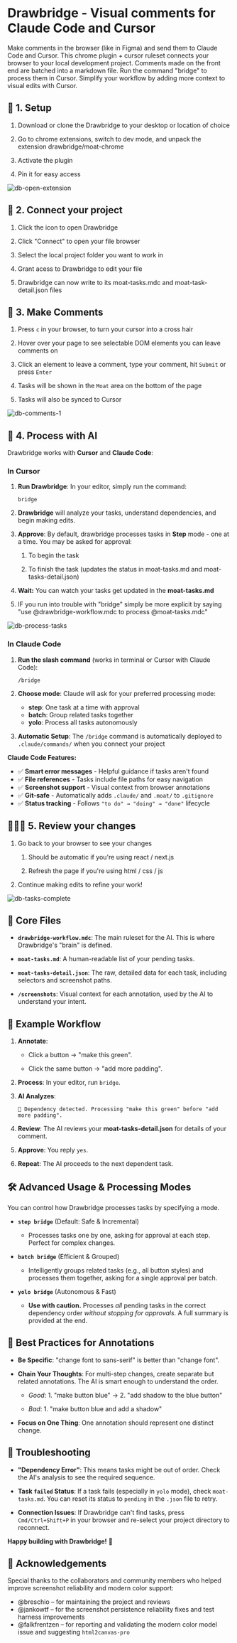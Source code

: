 Drawbridge - Visual comments for Claude Code and Cursor
==========================================

Make comments in the browser (like in Figma) and send them to Claude Code and Cursor.  This chrome plugin + cursor ruleset connects your browser to your local development project. Comments made on the front end are batched into a markdown file. Run the command "bridge" to process them in Cursor. Simplify your workflow by adding more context to visual edits with Cursor.

🚀 1. Setup
-----------

1.  Download or clone the Drawbridge to your desktop or location of choice

2.  Go to chrome extensions, switch to dev mode, and unpack the extension drawbridge/moat-chrome

3.  Activate the plugin

4.  Pin it for easy access

![db-open-extension](https://github.com/user-attachments/assets/1732a588-5985-45b5-85b6-9a73c21d2b4b)


💬 2. Connect your project
-------------------

1. Click the icon to open Drawbridge

2. Click "Connect" to open your file browser

3. Select the local project folder you want to work in

4. Grant acess to Drawbridge to edit your file

5. Drawbridge can now write to its moat-tasks.mdc and moat-task-detail.json files


💬 3. Make Comments
-------------------

1.  Press `c` in your browser, to turn your cursor into a cross hair

2.  Hover over your page to see selectable DOM elements you can leave comments on

3.  Click an element to leave a comment, type your comment, hit `Submit` or press `Enter`

4.  Tasks will be shown in the `Moat` area on the bottom of the page

5. Tasks will also be synced to Cursor

![db-comments-1](https://github.com/user-attachments/assets/d6a8b63a-21e5-46cc-801d-d7b4f40ff769)



🤖 4. Process with AI
-----------------------

Drawbridge works with **Cursor** and **Claude Code**:

### In Cursor

1.  **Run Drawbridge**: In your editor, simply run the command:

    ```
    bridge
    ```

2.  **Drawbridge** will analyze your tasks, understand dependencies, and begin making edits.

3.  **Approve**: By default, drawbridge processes tasks in **Step** mode - one at a time. You may be asked for approval:

    1.  To begin the task

    2.  To finish the task (updates the status in moat-tasks.md and moat-tasks-detail.json)

4.  **Wait:** You can watch your tasks get updated in the **moat-tasks.md**

5. IF you run into trouble with "bridge" simply be more explicit by saying "use @drawbridge-workflow.mdc to process @moat-tasks.mdc"

![db-process-tasks](https://github.com/user-attachments/assets/da71b412-eee4-4cec-abe5-3b9719e297b2)

### In Claude Code

1.  **Run the slash command** (works in terminal or Cursor with Claude Code):

    ```
    /bridge
    ```

2.  **Choose mode**: Claude will ask for your preferred processing mode:
    -   **step**: One task at a time with approval
    -   **batch**: Group related tasks together
    -   **yolo**: Process all tasks autonomously

3.  **Automatic Setup**: The `/bridge` command is automatically deployed to `.claude/commands/` when you connect your project

**Claude Code Features:**
-   ✅ **Smart error messages** - Helpful guidance if tasks aren't found
-   ✅ **File references** - Tasks include file paths for easy navigation
-   ✅ **Screenshot support** - Visual context from browser annotations
-   ✅ **Git-safe** - Automatically adds `.claude/` and `.moat/` to `.gitignore`
-   ✅ **Status tracking** - Follows `"to do" → "doing" → "done"` lifecycle


👩🏼‍🎨 5. Review your changes
------------------------------

1.  Go back to your browser to see your changes

    1.  Should be automatic if you're using react / next.js

    2.  Refresh the page if you're using html / css / js

2.  Continue making edits to refine your work!

![db-tasks-complete](https://github.com/user-attachments/assets/799c0ad6-da98-4506-8f12-ad338aa1aba3)



📁 Core Files
-------------

-   **`drawbridge-workflow.mdc`**: The main ruleset for the AI. This is where Drawbridge's "brain" is defined.

-   **`moat-tasks.md`**: A human-readable list of your pending tasks.

-   **`moat-tasks-detail.json`**: The raw, detailed data for each task, including selectors and screenshot paths.

-   **`/screenshots`**: Visual context for each annotation, used by the AI to understand your intent.


🎯 Example Workflow
-------------------

1.  **Annotate**:

    -   Click a button → "make this green".

    -   Click the same button → "add more padding".

2.  **Process**: In your editor, run `bridge`.

3.  **AI Analyzes**:

    ```
    🤖 Dependency detected. Processing "make this green" before "add more padding".

    ```

4.  **Review**: The AI reviews your **moat-tasks-detail.json** for details of your comment.

5.  **Approve**: You reply `yes`.

6.  **Repeat**: The AI proceeds to the next dependent task.


🛠️ Advanced Usage & Processing Modes
-------------------------------------

You can control how Drawbridge processes tasks by specifying a mode.

-   **`step bridge`** (Default: Safe & Incremental)

    -   Processes tasks one by one, asking for approval at each step. Perfect for complex changes.

-   **`batch bridge`** (Efficient & Grouped)

    -   Intelligently groups related tasks (e.g., all button styles) and processes them together, asking for a single approval per batch.

-   **`yolo bridge`** (Autonomous & Fast)

    -   **Use with caution.** Processes *all* pending tasks in the correct dependency order *without stopping for approvals*. A full summary is provided at the end.


🎨 Best Practices for Annotations
---------------------------------

-   **Be Specific**: "change font to sans-serif" is better than "change font".

-   **Chain Your Thoughts**: For multi-step changes, create separate but related annotations. The AI is smart enough to understand the order.

    -   *Good*: 1. "make button blue" → 2. "add shadow to the blue button"

    -   *Bad*: 1. "make button blue and add a shadow"

-   **Focus on One Thing**: One annotation should represent one distinct change.


🐛 Troubleshooting
------------------

-   **"Dependency Error"**: This means tasks might be out of order. Check the AI's analysis to see the required sequence.

-   **Task `failed` Status**: If a task fails (especially in `yolo` mode), check `moat-tasks.md`. You can reset its status to `pending` in the `.json` file to retry.

-   **Connection Issues**: If Drawbridge can't find tasks, press `Cmd/Ctrl+Shift+P` in your browser and re-select your project directory to reconnect.

**Happy building with Drawbridge!** 🎯

🙏 Acknowledgements
-------------------

Special thanks to the collaborators and community members who helped improve screenshot reliability and modern color support:

- @breschio – for maintaining the project and reviews
- @jankowtf – for the screenshot persistence reliability fixes and test harness improvements
- @falkfrentzen – for reporting and validating the modern color model issue and suggesting `html2canvas-pro`
